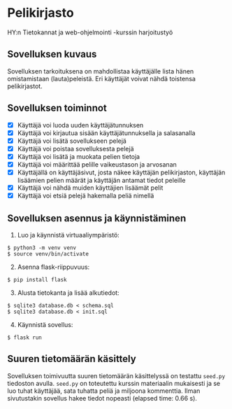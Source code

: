 # Pelikirjasto
HY:n Tietokannat ja web-ohjelmointi -kurssin harjoitustyö

## Sovelluksen kuvaus
Sovelluksen tarkoituksena on mahdollistaa käyttäjälle lista hänen omistamistaan (lauta)peleistä. Eri käyttäjät voivat nähdä toistensa pelikirjastot.

## Sovelluksen toiminnot
- [x] Käyttäjä voi luoda uuden käyttäjätunnuksen
- [x] Käyttäjä voi kirjautua sisään käyttäjätunnuksella ja salasanalla
- [x] Käyttäjä voi lisätä sovellukseen pelejä
- [x] Käyttäjä voi poistaa sovelluksesta pelejä
- [x] Käyttäjä voi lisätä ja muokata pelien tietoja
- [x] Käyttäjä voi määrittää pelille vaikeustason ja arvosanan
- [x] Käyttäjällä on käyttäjäsivut, josta näkee käyttäjän pelikirjaston, käyttäjän lisäämien pelien määrät ja käyttäjän antamat tiedot peleille
- [x] Käyttäjä voi nähdä muiden käyttäjien lisäämät pelit
- [x] Käyttäjä voi etsiä pelejä hakemalla peliä nimellä

## Sovelluksen asennus ja käynnistäminen
1. Luo ja käynnistä virtuaaliympäristö:
```
$ python3 -m venv venv
$ source venv/bin/activate
```

2. Asenna flask-riippuvuus:
```
$ pip install flask
 ```

3. Alusta tietokanta ja lisää alkutiedot:
```
$ sqlite3 database.db < schema.sql
$ sqlite3 database.db < init.sql
```

4. Käynnistä sovellus:
```
$ flask run
```

## Suuren tietomäärän käsittely
Sovelluksen toimivuutta suuren tietomäärän käsittelyssä on testattu `seed.py` tiedoston avulla. `seed.py` on toteutettu kurssin materiaalin mukaisesti ja se luo tuhat käyttäjää, sata tuhatta peliä ja miljoona kommenttia. Ilman sivutustakin sovellus hakee tiedot nopeasti (elapsed time: 0.66 s). 
